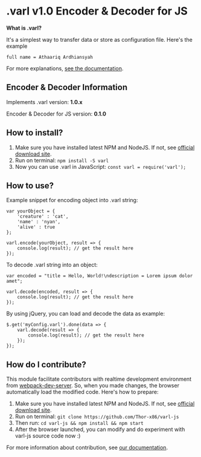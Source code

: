 # .varl v1.0 Encoder & Decoder for JS

**What is .varl?**

It's a simplest way to transfer data or store as configuration file. Here's the example

    full name = Athaariq Ardhiansyah

For more explanations, [see the documentation](https://github.com/Thor-x86/varl).

## Encoder & Decoder Information

Implements .varl version: **1.0.x**

Encoder & Decoder for JS version: **0.1.0**

## How to install?

1. Make sure you have installed latest NPM and NodeJS. If not, see [official download site](https://nodejs.org/en/).
2. Run on terminal: `npm install -S varl`
3. Now you can use .varl in JavaScript:
  `const varl = require('varl');`

## How to use?

Example snippet for encoding object into .varl string:

    var yourObject = {
	    'creature' : 'cat',
	    'name' : 'nyan',
	    'alive' : true
	};
	
	varl.encode(yourObject, result => {
		console.log(result); // get the result here
	});

To decode .varl string into an object:

    var encoded = "title = Hello, World!\ndescription = Lorem ipsum dolor amet";
    
    varl.decode(encoded, result => {
	    console.log(result); // get the result here
    });

By using jQuery, you can load and decode the data as example:

    $.get('myConfig.varl').done(data => {
	    varl.decode(result => {
		    console.log(result); // get the result here
	    });
    });

## How do I contribute?

This module facilitate contributors with realtime development environment from [webpack-dev-server](https://github.com/webpack/webpack-dev-server). So, when you made changes, the browser automatically load the modified code. Here's how to prepare:

1. Make sure you have installed latest NPM and NodeJS. If not, see [official download site](https://nodejs.org/en/).
2. Run on terminal: `git clone https://github.com/Thor-x86/varl-js`
3. Then run: `cd varl-js && npm install && npm start`
4. After the browser launched, you can modify and do experiment with varl-js source code now :)

For more information about contribution, see [our documentation](https://github.com/Thor-x86/varl/blob/master/docs/5-Contribution.md).
